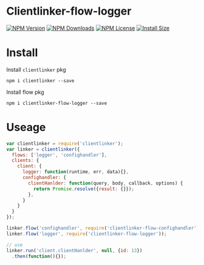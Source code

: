Clientlinker-flow-logger
========================

[![NPM Version][npm-image]][npm-url]
[![NPM Downloads][downloads-image]][npm-url]
[![NPM License][license-image]][npm-url]
[![Install Size][install-size-image]][install-size-url]


# Install

Install `clientlinker` pkg

```shell
npm i clientlinker --save
```

Install flow pkg

```shell
npm i clientlinker-flow-logger --save
```


# Useage

```javascript
var clientlinker = require('clientlinker');
var linker = clientlinker({
  flows: ['logger', 'confighandler'],
  clients: {
    client: {
      logger: function(runtime, err, data){},
      confighandler: {
        clientHanlder: function(query, body, callback, options) {
          return Promise.resolve({result: {}});
        },
      }
    }
  }
});

linker.flow('confighandler', require('clientlinker-flow-confighandler'));
linker.flow('logger', require('clientlinker-flow-logger'));

// use
linker.run('client.clientHanlder', null, {id: 13})
  .then(function(){});
```


[npm-image]: https://img.shields.io/npm/v/clientlinker-flow-logger.svg
[downloads-image]: https://img.shields.io/npm/dm/clientlinker-flow-logger.svg
[npm-url]: https://www.npmjs.org/package/clientlinker-flow-logger
[license-image]: https://img.shields.io/npm/l/clientlinker-flow-logger.svg
[install-size-url]: https://packagephobia.now.sh/result?p=clientlinker-flow-logger
[install-size-image]: https://packagephobia.now.sh/badge?p=clientlinker-flow-logger
